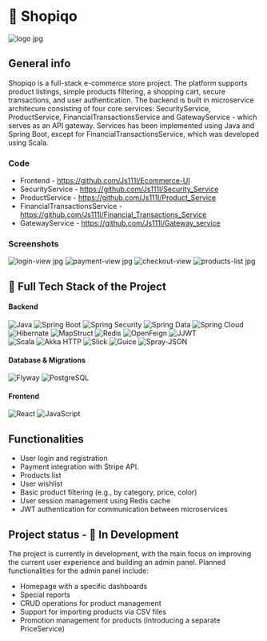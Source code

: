 # :convenience_store: Shopiqo

![logo jpg](https://github.com/user-attachments/assets/e0ed9215-5d68-49fe-b2cb-35dd12a6bf24)

## General info
Shopiqo is a full-stack e-commerce store project. The platform supports product listings, simple products filtering, a shopping cart, secure transactions, and user authentication. 
The backend is built in microservice architecure consisting of four core services: SecurityService, ProductService, FinancialTransactionsService and GatewayService - which serves as an API gateway. 
Services has been implemented using Java and Spring Boot, except for FinancialTransactionsService, which was developed using Scala.

### Code
* Frontend - https://github.com/Js111l/Ecommerce-UI
* SecurityService - https://github.com/Js111l/Security_Service
* ProductService - https://github.com/Js111l/Product_Service
* FinancialTransactionsService - https://github.com/Js111l/Financial_Transactions_Service
* GatewayService - https://github.com/Js111l/Gateway_service


### Screenshots
![login-view jpg](https://github.com/user-attachments/assets/cdf03c65-03ed-4b52-8117-ffc968ed8312)
![payment-view jpg](https://github.com/user-attachments/assets/2732bb31-cc2a-4889-9273-3784268df3e7)
![checkout-view](https://github.com/user-attachments/assets/d4aeaedb-79e5-442e-840f-1ad3c2530c5c)
![products-list jpg](https://github.com/user-attachments/assets/d1dbe980-5436-4358-899f-210a340944c2)


## 🚀 **Full Tech Stack of the Project**

#### **Backend**  
![Java](https://img.shields.io/badge/Java-ED8B00?style=flat&logo=openjdk&logoColor=white)  ![Spring Boot](https://img.shields.io/badge/Spring%20Boot-6DB33F?style=flat&logo=springboot&logoColor=white)  ![Spring Security](https://img.shields.io/badge/Spring%20Security-6DB33F?style=flat&logo=spring&logoColor=white)  ![Spring Data](https://img.shields.io/badge/Spring%20Data-6DB33F?style=flat&logo=spring&logoColor=white)  ![Spring Cloud](https://img.shields.io/badge/Spring%20Cloud-6DB33F?style=flat&logo=spring&logoColor=white)  ![Hibernate](https://img.shields.io/badge/Hibernate-59666C?style=flat&logo=hibernate&logoColor=white)  ![MapStruct](https://img.shields.io/badge/MapStruct-0052CC?style=flat&logoColor=white)  ![Redis](https://img.shields.io/badge/Redis-DC382D?style=flat&logo=redis&logoColor=white)  ![OpenFeign](https://img.shields.io/badge/OpenFeign-FF7F50?style=flat&logoColor=white)  ![JJWT](https://img.shields.io/badge/JJWT-000000?style=flat&logo=jwt&logoColor=white)  
![Scala](https://img.shields.io/badge/Scala-DC322F?style=flat&logo=scala&logoColor=white)  ![Akka HTTP](https://img.shields.io/badge/Akka%20HTTP-4B4F56?style=flat&logoColor=white)  ![Slick](https://img.shields.io/badge/Slick-4B4F56?style=flat&logoColor=white)  ![Guice](https://img.shields.io/badge/Guice-00897B?style=flat&logoColor=white)  ![Spray-JSON](https://img.shields.io/badge/Spray--JSON-FF5722?style=flat&logoColor=white)  

#### **Database & Migrations**  
![Flyway](https://img.shields.io/badge/Flyway-CC0000?style=flat&logoColor=white)  ![PostgreSQL](https://img.shields.io/badge/PostgreSQL-316192?style=flat&logo=postgresql&logoColor=white)  

#### **Frontend**  
![React](https://img.shields.io/badge/React-20232A?style=flat&logo=react&logoColor=61DAFB)  ![JavaScript](https://img.shields.io/badge/JavaScript-323330?style=flat&logo=javascript&logoColor=F7DF1E)  


## Functionalities

* User login and registration
* Payment integration with Stripe API.
* Products list
* User wishlist
* Basic product filtering (e.g., by category, price, color)
* User session management using Redis cache
* JWT authentication for communication between microservices
  
## Project status - :arrows_counterclockwise: In Development

The project is currently in development, with the main focus on improving the current user experience and building an admin panel. Planned functionalities for the admin panel include:

* Homepage with a specific dashboards
* Special reports
* CRUD operations for product management
* Support for importing products via CSV files
* Promotion management for products (introducing a separate PriceService)
